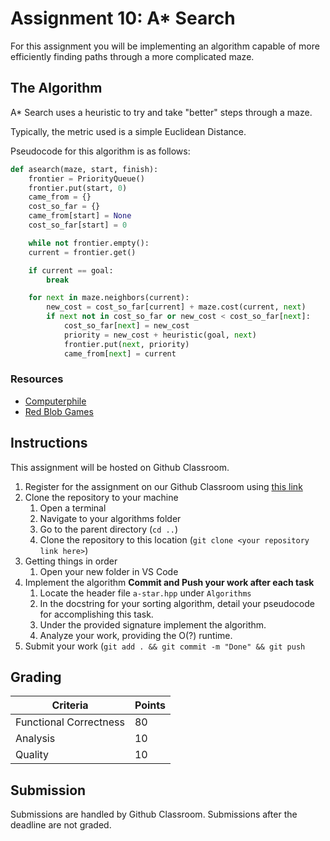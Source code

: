 # Assignment 10: A* Search

For this assignment you will be implementing an algorithm capable of more efficiently finding paths through a more complicated maze.

## The Algorithm

A* Search uses a heuristic to try and take "better" steps through a maze.

Typically, the metric used is a simple Euclidean Distance.

Pseudocode for this algorithm is as follows:

```python
def asearch(maze, start, finish):
    frontier = PriorityQueue()
    frontier.put(start, 0)
    came_from = {}
    cost_so_far = {}
    came_from[start] = None
    cost_so_far[start] = 0

    while not frontier.empty():
    current = frontier.get()

    if current == goal:
        break

    for next in maze.neighbors(current):
        new_cost = cost_so_far[current] + maze.cost(current, next)
        if next not in cost_so_far or new_cost < cost_so_far[next]:
            cost_so_far[next] = new_cost
            priority = new_cost + heuristic(goal, next)
            frontier.put(next, priority)
            came_from[next] = current
```

### Resources

- [Computerphile](https://www.youtube.com/watch?v=ySN5Wnu88nE)
- [Red Blob Games](https://www.redblobgames.com/pathfinding/a-star/introduction.html)

## Instructions

This assignment will be hosted on Github Classroom.

1. Register for the assignment on our Github Classroom using [this link](https://classroom.github.com/a/xa30-340)
2. Clone the repository to your machine
   1. Open a terminal
   2. Navigate to your algorithms folder
   3. Go to the parent directory (`cd ..`)
   4. Clone the repository to this location (`git clone <your repository link here>`)
3. Getting things in order
   1. Open your new folder in VS Code
4. Implement the algorithm **Commit and Push your work after each task**
   1. Locate the header file `a-star.hpp` under `Algorithms`
   2. In the docstring for your sorting algorithm, detail your pseudocode for accomplishing this task.
   3. Under the provided signature implement the algorithm.
   4. Analyze your work, providing the O(?) runtime.
5. Submit your work (`git add . && git commit -m "Done" && git push`

## Grading

| Criteria               | Points |
| ---------------------- | ------ |
| Functional Correctness | 80     |
| Analysis               | 10     |
| Quality                | 10     |

## Submission

Submissions are handled by Github Classroom.
Submissions after the deadline are not graded.
